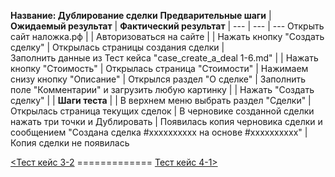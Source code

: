 **Название: Дублирование сделки**
**Предварительные шаги** | **Ожидаемый результат** | **Фактический результат** |
--- | --- | ---
Открыть сайт наложка.рф | |
Авторизоваться на сайте | |
Нажать кнопку "Создать сделку" | Открылась страницы создания сделки |  
Заполнить данные из Тест кейса "case_create_a_deal 1-6.md" |  |
Нажать кнопку "Стоимость" | Открылась страница "Стоимости" | 
Нажимаем снизу кнопку "Описание" | Открылся раздел "О сделке" | 
Заполнить поле "Комментарии" и загрузить любую картинку |  | 
Нажать "Создать сделку" |  | 
**Шаги теста** |  | 
В верхнем меню выбрать раздел "Сделки" | Открылась страница текущих сделок |
В черновике созданной сделки нажать три точки и Дублировать | Появилась копия черновика сделки и сообщением "Создана сделка #xxxxxxxxxx на основе #xxxxxxxxxx" | Копия сделки не появилась

[<Тест кейс 3-2](https://github.com/masteroff/Test-case-nalozhka/blob/main/case_create_a_deal%203-2.md)  =============  [Тест кейс 4-1>](https://github.com/masteroff/Test-case-nalozhka/blob/main/case_create_a_deal%204-1.md)